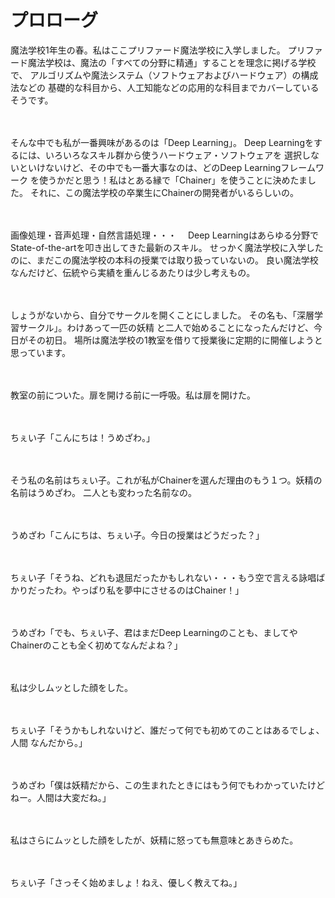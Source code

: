 # プロローグ

魔法学校1年生の春。私はここプリファード魔法学校に入学しました。
プリファード魔法学校は、魔法の「すべての分野に精通」することを理念に掲げる学校で、
アルゴリズムや魔法システム（ソフトウェアおよびハードウェア）の構成法などの
基礎的な科目から、人工知能などの応用的な科目までカバーしているそうです。

　　　　　　　　　　　　　　　　　　　　　　　　　　　　　　　

そんな中でも私が一番興味があるのは「Deep Learning」。
Deep Learningをするには、いろいろなスキル群から使うハードウェア・ソフトウェアを
選択しないといけないけど、その中でも一番大事なのは、どのDeep Learningフレームワーク
を使うかだと思う！私はとある縁で「Chainer」を使うことに決めたました。
それに、この魔法学校の卒業生にChainerの開発者がいるらしいの。

　　　　　　　　　　　　　　　　　　　　　　　　　　　　　　　

画像処理・音声処理・自然言語処理・・・　
Deep Learningはあらゆる分野でState-of-the-artを叩き出してきた最新のスキル。
せっかく魔法学校に入学したのに、まだこの魔法学校の本科の授業では取り扱っていないの。
良い魔法学校なんだけど、伝統やら実績を重んじるあたりは少し考えもの。

　　　　　　　　　　　　　　　　　　　　　　　　　　　　　　　

しょうがないから、自分でサークルを開くことにしました。
その名も、「深層学習サークル」。わけあって一匹の妖精
と二人で始めることになったんだけど、今日がその初日。
場所は魔法学校の1教室を借りて授業後に定期的に開催しようと思っています。

　　　　　　　　　　　　　　　　　　　　　　　　　　　　　　　

教室の前についた。扉を開ける前に一呼吸。私は扉を開けた。

　　　　　　　　　　　　　　　　　　　　　　　　　　　　　　　

ちぇい子「こんにちは！うめざわ。」

　　　　　　　　　　　　　　　　　　　　　　　　　　　　　　　

そう私の名前はちぇい子。これが私がChainerを選んだ理由のもう１つ。妖精の名前はうめざわ。
二人とも変わった名前なの。

　　　　　　　　　　　　　　　　　　　　　　　　　　　　　　　

うめざわ「こんにちは、ちぇい子。今日の授業はどうだった？」

　　　　　　　　　　　　　　　　　　　　　　　　　　　　　　　

ちぇい子「そうね、どれも退屈だったかもしれない・・・もう空で言える詠唱ばかりだったわ。やっぱり私を夢中にさせるのはChainer！」

　　　　　　　　　　　　　　　　　　　　　　　　　　　　　　　

うめざわ「でも、ちぇい子、君はまだDeep Learningのことも、ましてやChainerのことも全く初めてなんだよね？」

　　　　　　　　　　　　　　　　　　　　　　　　　　　　　　　

私は少しムッとした顔をした。

　　　　　　　　　　　　　　　　　　　　　　　　　　　　　　　

ちぇい子「そうかもしれないけど、誰だって何でも初めてのことはあるでしょ、人間
なんだから。」

　　　　　　　　　　　　　　　　　　　　　　　　　　　　　　　

うめざわ「僕は妖精だから、この生まれたときにはもう何でもわかっていたけどねー。人間は大変だね。」

　　　　　　　　　　　　　　　　　　　　　　　　　　　　　　　

私はさらにムッとした顔をしたが、妖精に怒っても無意味とあきらめた。

　　　　　　　　　　　　　　　　　　　　　　　　　　　　　　　

ちぇい子「さっそく始めましょ！ねえ、優しく教えてね。」
